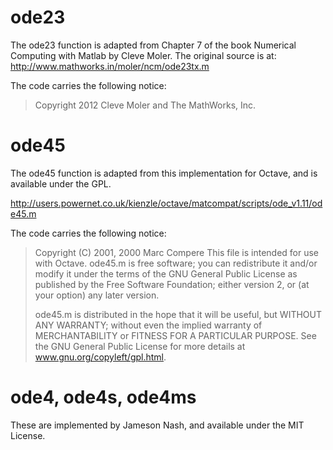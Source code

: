 ode23
=====

The ode23 function is adapted from Chapter 7 of the book Numerical Computing
with Matlab by Cleve Moler. The original source is at:
http://www.mathworks.in/moler/ncm/ode23tx.m

The code carries the following notice:

>   Copyright 2012 Cleve Moler and The MathWorks, Inc.

ode45
=====

The ode45 function is adapted from this implementation for Octave, and
is available under the GPL.

http://users.powernet.co.uk/kienzle/octave/matcompat/scripts/ode_v1.11/ode45.m

The code carries the following notice:

> Copyright (C) 2001, 2000 Marc Compere
> This file is intended for use with Octave.
> ode45.m is free software; you can redistribute it and/or modify it
> under the terms of the GNU General Public License as published by
> the Free Software Foundation; either version 2, or (at your option)
> any later version.
>
> ode45.m is distributed in the hope that it will be useful, but
> WITHOUT ANY WARRANTY; without even the implied warranty of
> MERCHANTABILITY or FITNESS FOR A PARTICULAR PURPOSE.  See the GNU
> General Public License for more details at www.gnu.org/copyleft/gpl.html.

ode4, ode4s, ode4ms
===================

These are implemented by Jameson Nash, and available under the MIT License.

